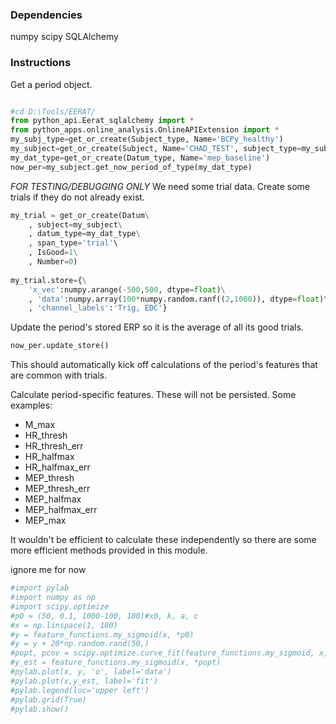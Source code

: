 ### Dependencies

numpy
scipy
SQLAlchemy

### Instructions

Get a period object.

```python

#cd D:\Tools/EERAT/
from python_api.Eerat_sqlalchemy import *
from python_apps.online_analysis.OnlineAPIExtension import *
my_subj_type=get_or_create(Subject_type, Name='BCPy_healthy')
my_subject=get_or_create(Subject, Name='CHAD_TEST', subject_type=my_subj_type, species_type='human')
my_dat_type=get_or_create(Datum_type, Name='mep_baseline')
now_per=my_subject.get_now_period_of_type(my_dat_type)
```

_FOR TESTING/DEBUGGING ONLY_
We need some trial data. Create some trials if they do not already exist.

```python
my_trial = get_or_create(Datum\
    , subject=my_subject\
    , datum_type=my_dat_type\
    , span_type='trial'\
    , IsGood=1\
    , Number=0)
	
my_trial.store={\
    'x_vec':numpy.arange(-500,500, dtype=float)\
    , 'data':numpy.array(100*numpy.random.ranf((2,1000)), dtype=float)\
    , 'channel_labels':'Trig, EDC'}
```

Update the period's stored ERP so it is the average of all its good trials.

```python
now_per.update_store()
```
This should automatically kick off calculations of the period's features that are common with trials.

Calculate period-specific features. These will not be persisted.
Some examples:

* M_max
* HR_thresh
* HR_thresh_err
* HR_halfmax
* HR_halfmax_err
* MEP_thresh
* MEP_thresh_err
* MEP_halfmax
* MEP_halfmax_err
* MEP_max

It wouldn't be efficient to calculate these independently so there are some more efficient methods provided in this module.




ignore me for now

```python
#import pylab
#import numpy as np
#import scipy.optimize
#p0 = (50, 0.1, 1000-100, 100)#x0, k, a, c
#x = np.linspace(1, 100)
#y = feature_functions.my_sigmoid(x, *p0)
#y = y + 20*np.random.rand(50,)
#popt, pcov = scipy.optimize.curve_fit(feature_functions.my_sigmoid, x, y, p0)
#y_est = feature_functions.my_sigmoid(x, *popt)
#pylab.plot(x, y, 'o', label='data')
#pylab.plot(x,y_est, label='fit')
#pylab.legend(loc='upper left')
#pylab.grid(True)
#pylab.show()
```